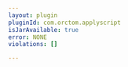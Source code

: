 ```yaml
---
layout: plugin
pluginId: com.orctom.applyscript
isJarAvailable: true
error: NONE
violations: []

---
```

